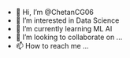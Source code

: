 - 👋 Hi, I’m @ChetanCG06
- 👀 I’m interested in Data Science
- 🌱 I’m currently learning ML AI
- 💞️ I’m looking to collaborate on ...
- 📫 How to reach me ...

<!---
ChetanCG06/ChetanCG06 is a ✨ special ✨ repository because its `README.md` (this file) appears on your GitHub profile.
You can click the Preview link to take a look at your changes.
--->

